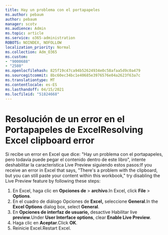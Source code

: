 ```yaml
---
title: Hay un problema con el portapapeles
ms.author: pebaum
author: pebaum
manager: scotv
ms.audience: Admin
ms.topic: article
ms.service: o365-administration
ROBOTS: NOINDEX, NOFOLLOW
localization_priority: Normal
ms.collection: Adm_O365
ms.custom:
- "9000688"
- "2580"
ms.openlocfilehash: 825f19c47ca94b52624934e0c58afaa5d9c0a479
ms.sourcegitcommit: 8bc60ec34bc1e40685e3976576e04a2623f63a7c
ms.translationtype: MT
ms.contentlocale: es-ES
ms.lasthandoff: 04/15/2021
ms.locfileid: "51824668"
---
```

# <a name="resolving-excel-clipboard-error"></a><span data-ttu-id="86863-102">Resolución de un error en el Portapapeles de Excel</span><span class="sxs-lookup"><span data-stu-id="86863-102">Resolving Excel clipboard error</span></span>

<span data-ttu-id="86863-103">Si recibe un error en Excel que dice: "Hay un problema con el portapapeles, pero todavía puede pegar el contenido dentro de este libro", intente deshabilitar la característica Live Preview siguiendo estos pasos:</span><span class="sxs-lookup"><span data-stu-id="86863-103">If you receive an error in Excel that says, "There's a problem with the clipboard, but you can still paste your content within this workbook," try disabling the Live Preview feature by following these steps:</span></span>

1. <span data-ttu-id="86863-104">En Excel, haga clic en **Opciones de**  >  **archivo**.</span><span class="sxs-lookup"><span data-stu-id="86863-104">In Excel, click **File** > **Options**.</span></span>
3. <span data-ttu-id="86863-105">En el cuadro de diálogo Opciones de **Excel,** seleccione **General**.</span><span class="sxs-lookup"><span data-stu-id="86863-105">In the **Excel Options** dialog box, select **General**.</span></span>
4. <span data-ttu-id="86863-106">En **Opciones de interfaz de usuario,** desactive Habilitar live **preview**.</span><span class="sxs-lookup"><span data-stu-id="86863-106">Under **User Interface options**, clear **Enable Live Preview**.</span></span>
5. <span data-ttu-id="86863-107">Haga clic en **Aceptar**.</span><span class="sxs-lookup"><span data-stu-id="86863-107">Click **OK**.</span></span>
6. <span data-ttu-id="86863-108">Reinicie Excel.</span><span class="sxs-lookup"><span data-stu-id="86863-108">Restart Excel.</span></span>

